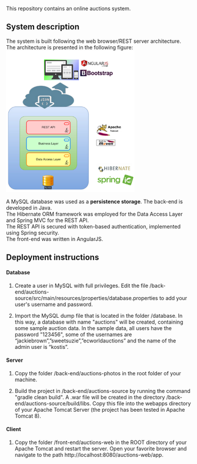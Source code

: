 This repository contains an online auctions system.</br>
<h2> System description</h2>
The system is built following the web browser/REST server architecture.
The architecture is presented in the following figure:

<img src="/architecture.png" width="350">

A MySQL database was used as a <b>persistence storage</b>.
The back-end is developed in Java. </br>
The Hibernate ORM framework was employed for the Data Access Layer and Spring MVC for the REST API. </br>
The REST API is secured with token-based authentication, implemented using Spring security.</br>
The front-end was written in AngularJS.

<h2> Deployment instructions</h3>

<h4> Database </h4>

1. Create a user in MySQL with full privileges. 
Edit the file /back-end/auctions-source/src/main/resources/properties/database.properties to add your user's username and password.

2. Import the MySQL dump file that is located in the folder /database. 
In this way, a database with name "auctions" will be created, containing some sample auction data.
In the sample data, all users have the password "123456", some of the usernames are “jackiebrown”,”sweetsuzie”,”ecworldauctions” and the name of the admin user is “kostis”.

<h4> Server </h4>

1. Copy the folder /back-end/auctions-photos in the root folder of your machine.

2. Build the project in /back-end/auctions-source by running the command "gradle clean build". A .war file will be created in the directory /back-end⁩/auctions-source⁩/build⁩/⁨libs⁩.
Copy this file into the webapps directory of your Apache Tomcat Server (the project has been tested in Apache Tomcat 8).

<h4> Client </h4>

1. Copy the folder /front-end/auctions-web in the ROOT directory of your Apache Tomcat and restart the server.
Open your favorite browser and navigate to the path http://localhost:8080/auctions-web/app.
